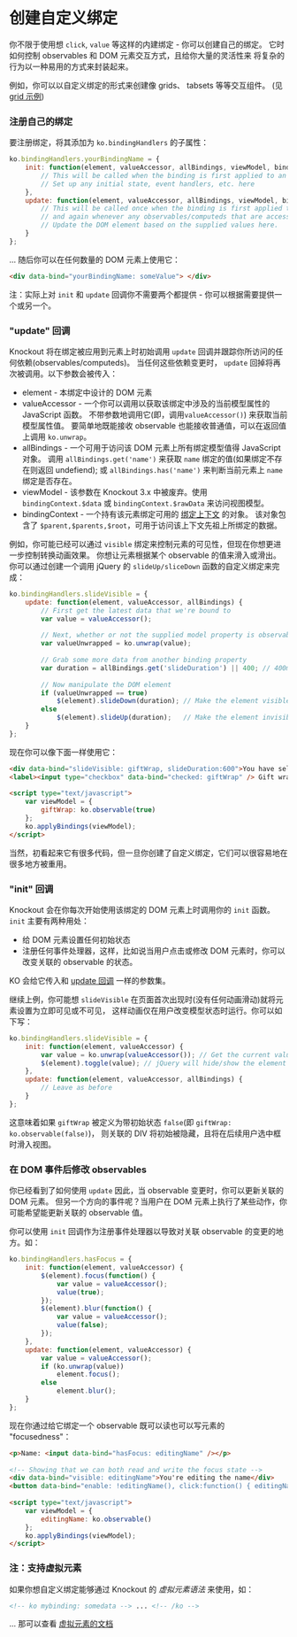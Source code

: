# 创建自定义绑定

你不限于使用想 `click`, `value` 等这样的内建绑定 - 你可以创建自己的绑定。
它时如何控制 observables 和 DOM 元素交互方式，且给你大量的灵活性来
将复杂的行为以一种易用的方式来封装起来。

例如，你可以以自定义绑定的形式来创建像 grids、 tabsets 等等交互组件。
(见 [grid 示例](http://knockoutjs.com/examples/grid.html))

### 注册自己的绑定

要注册绑定，将其添加为 `ko.bindingHandlers` 的子属性：

```javascript
ko.bindingHandlers.yourBindingName = {
    init: function(element, valueAccessor, allBindings, viewModel, bindingContext) {
        // This will be called when the binding is first applied to an element
        // Set up any initial state, event handlers, etc. here
    },
    update: function(element, valueAccessor, allBindings, viewModel, bindingContext) {
        // This will be called once when the binding is first applied to an element,
        // and again whenever any observables/computeds that are accessed change
        // Update the DOM element based on the supplied values here.
    }
};
```

... 随后你可以在任何数量的 DOM 元素上使用它：

```html
<div data-bind="yourBindingName: someValue"> </div>
```

注：实际上对 `init` 和 `update` 回调你不需要两个都提供 - 你可以根据需要提供一个或另一个。

### <a name="the-update-callback"></a> "update" 回调

Knockout 将在绑定被应用到元素上时初始调用 `update` 回调并跟踪你所访问的任何依赖(observables/computeds)。
当任何这些依赖变更时， `update` 回掉将再次被调用。以下参数会被传入：

* element - 本绑定中设计的 DOM 元素
* valueAccessor - 一个你可以调用以获取该绑定中涉及的当前模型属性的 JavaScript 函数。
不带参数地调用它(即，调用`valueAccessor()`) 来获取当前模型属性值。
要简单地既能接收 observable 也能接收普通值，可以在返回值上调用 `ko.unwrap`。
* allBindings - 一个可用于访问该 DOM 元素上所有绑定模型值得 JavaScript 对象。
调用 `allBindings.get('name')` 来获取 `name` 绑定的值(如果绑定不存在则返回 undefiend);
或 `allBindings.has('name')` 来判断当前元素上 `name` 绑定是否存在。
* viewModel - 该参数在 Knockout 3.x 中被废弃。使用 `bindingContext.$data` 或 `bindingContext.$rawData`
来访问视图模型。
* bindingContext - 一个持有该元素绑定可用的 [绑定上下文](./binding-context.md) 的对象。
该对象包含了 `$parent,$parents,$root`，可用于访问该上下文先祖上所绑定的数据。

例如，你可能已经可以通过 `visible` 绑定来控制元素的可见性，但现在你想更进一步控制转换动画效果。
你想让元素根据某个 observable 的值来滑入或滑出。
你可以通过创建一个调用 jQuery 的 `slideUp/sliceDown` 函数的自定义绑定来完成：

```javascript
ko.bindingHandlers.slideVisible = {
    update: function(element, valueAccessor, allBindings) {
        // First get the latest data that we're bound to
        var value = valueAccessor();
 
        // Next, whether or not the supplied model property is observable, get its current value
        var valueUnwrapped = ko.unwrap(value);
 
        // Grab some more data from another binding property
        var duration = allBindings.get('slideDuration') || 400; // 400ms is default duration unless otherwise specified
 
        // Now manipulate the DOM element
        if (valueUnwrapped == true)
            $(element).slideDown(duration); // Make the element visible
        else
            $(element).slideUp(duration);   // Make the element invisible
    }
};
```

现在你可以像下面一样使用它：

```html
<div data-bind="slideVisible: giftWrap, slideDuration:600">You have selected the option</div>
<label><input type="checkbox" data-bind="checked: giftWrap" /> Gift wrap</label>
 
<script type="text/javascript">
    var viewModel = {
        giftWrap: ko.observable(true)
    };
    ko.applyBindings(viewModel);
</script>
```

当然，初看起来它有很多代码，但一旦你创建了自定义绑定，它们可以很容易地在很多地方被重用。

### "init" 回调

Knockout 会在你每次开始使用该绑定的 DOM 元素上时调用你的 `init` 函数。
`init` 主要有两种用处：

* 给 DOM 元素设置任何初始状态
* 注册任何事件处理器，这样，比如说当用户点击或修改 DOM 元素时，你可以改变关联的 observable 的状态。

KO 会给它传入和 [update 回调](#the-update-callback) 一样的参数集。

继续上例，你可能想 `slideVisible` 在页面首次出现时(没有任何动画滑动)就将元素设置为立即可见或不可见，
这样动画仅在用户改变模型状态时运行。你可以如下写：

```javascript
ko.bindingHandlers.slideVisible = {
    init: function(element, valueAccessor) {
        var value = ko.unwrap(valueAccessor()); // Get the current value of the current property we're bound to
        $(element).toggle(value); // jQuery will hide/show the element depending on whether "value" or true or false
    },
    update: function(element, valueAccessor, allBindings) {
        // Leave as before
    }
};
```

这意味着如果 `giftWrap` 被定义为带初始状态 `false`(即 `giftWrap: ko.observable(false)`)，
则关联的 DIV 将初始被隐藏，且将在后续用户选中框时滑入视图。

### 在 DOM 事件后修改 observables

你已经看到了如何使用 `update` 因此，当 observable 变更时，你可以更新关联的 DOM 元素。
但另一个方向的事件呢？当用户在 DOM 元素上执行了某些动作，你可能希望能更新关联的 observable 值。

你可以使用 `init` 回调作为注册事件处理器以导致对关联 observable 的变更的地方。如：

```javascript
ko.bindingHandlers.hasFocus = {
    init: function(element, valueAccessor) {
        $(element).focus(function() {
            var value = valueAccessor();
            value(true);
        });
        $(element).blur(function() {
            var value = valueAccessor();
            value(false);
        });
    },
    update: function(element, valueAccessor) {
        var value = valueAccessor();
        if (ko.unwrap(value))
            element.focus();
        else
            element.blur();
    }
};
```

现在你通过给它绑定一个 observable 既可以读也可以写元素的 "focusedness"：

```html
<p>Name: <input data-bind="hasFocus: editingName" /></p>
 
<!-- Showing that we can both read and write the focus state -->
<div data-bind="visible: editingName">You're editing the name</div>
<button data-bind="enable: !editingName(), click:function() { editingName(true) }">Edit name</button>
 
<script type="text/javascript">
    var viewModel = {
        editingName: ko.observable()
    };
    ko.applyBindings(viewModel);
</script>
```

### 注：支持虚拟元素

如果你想自定义绑定能够通过 Knockout 的 *虚拟元素语法* 来使用，如：

```html
<!-- ko mybinding: somedata --> ... <!-- /ko -->
```

... 那可以查看 [虚拟元素的文档](./custom-bindings-for-virtual-elements.md)
